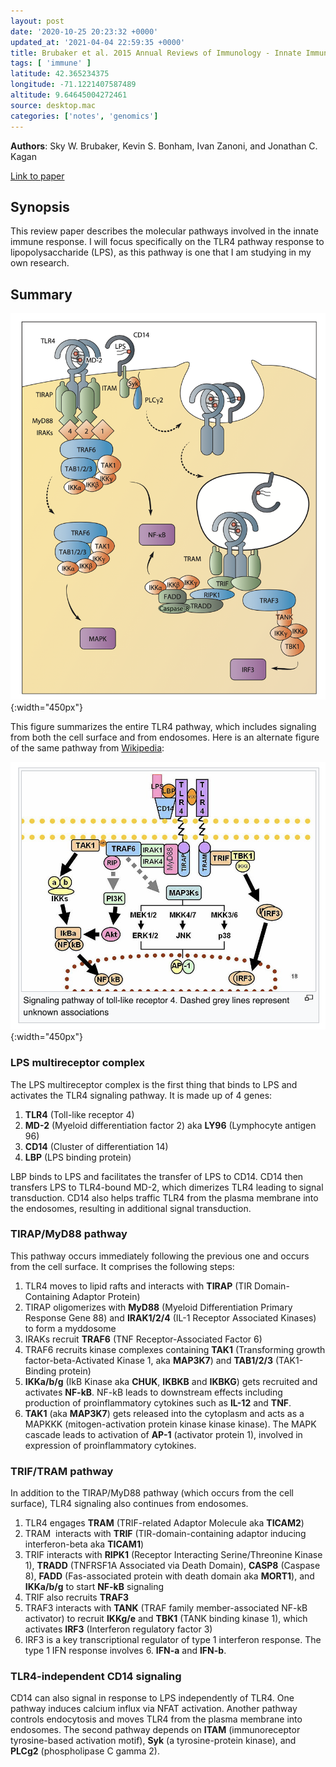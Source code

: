 ```yaml
---
layout: post
date: '2020-10-25 20:23:32 +0000'
updated_at: '2021-04-04 22:59:35 +0000'
title: Brubaker et al. 2015 Annual Reviews of Immunology - Innate Immune Pattern Recognition - A Cell Biological Perspective
tags: [ 'immune' ]
latitude: 42.365234375
longitude: -71.1221407587489
altitude: 9.64645004272461
source: desktop.mac
categories: ['notes', 'genomics']
---
```


**Authors**: Sky W. Brubaker, Kevin S. Bonham, Ivan Zanoni, and Jonathan C. Kagan

[Link to paper](https://www.ncbi.nlm.nih.gov/pmc/articles/PMC5146691/)

## Synopsis

This review paper describes the molecular pathways involved in the innate immune response. I will focus specifically on the TLR4 pathway response to lipopolysaccharide (LPS), as this pathway is one that I am studying in my own research.

## Summary

![109635d4-eb82-4b76-8532-6b93b5684278.png](/assets/Brubaker-et-al-2015-Annual-Reviews-of-Immunology-Innate-Immune-Pattern-Recognition-A-Cell-Biological-Perspective-109635d4-eb82-4b76-8532-6b93b5684278.png){:width="450px"}

This figure summarizes the entire TLR4 pathway, which includes signaling from both the cell surface and from endosomes. Here is an alternate figure of the same pathway from [Wikipedia](https://en.wikipedia.org/wiki/TLR4):

![1e572216-a0f0-4509-9a66-2a1d9f12fb04.png](/assets/Brubaker-et-al-2015-Annual-Reviews-of-Immunology-Innate-Immune-Pattern-Recognition-A-Cell-Biological-Perspective-1e572216-a0f0-4509-9a66-2a1d9f12fb04.png){:width="450px"}

### LPS multireceptor complex

The LPS multireceptor complex is the first thing that binds to LPS and activates the TLR4 signaling pathway. It is made up of 4 genes:

1. **TLR4** (Toll-like receptor 4)
2. **MD-2** (Myeloid differentiation factor 2) aka **LY96** (Lymphocyte antigen 96)
3. **CD14** (Cluster of differentiation 14)
4. **LBP** (LPS binding protein)

LBP binds to LPS and facilitates the transfer of LPS to CD14. CD14 then transfers LPS to TLR4-bound MD-2, which dimerizes TLR4 leading to signal transduction. CD14 also helps traffic TLR4 from the plasma membrane into the endosomes, resulting in additional signal transduction.

### TIRAP/MyD88 pathway

This pathway occurs immediately following the previous one and occurs from the cell surface. It comprises the following steps:

1. TLR4 moves to lipid rafts and interacts with **TIRAP** (TIR Domain-Containing Adaptor Protein)
2. TIRAP oligomerizes with **MyD88** (Myeloid Differentiation Primary Response Gene 88) and **IRAK1/2/4** (IL-1 Receptor Associated Kinases) to form a myddosome
3. IRAKs recruit **TRAF6** (TNF Receptor-Associated Factor 6)
4. TRAF6 recruits kinase complexes containing **TAK1** (Transforming growth factor-beta-Activated Kinase 1, aka **MAP3K7**) and **TAB1/2/3** (TAK1-Binding protein)
5. **IKKa/b/g** (IkB Kinase aka **CHUK**, **IKBKB** and **IKBKG**) gets recruited and activates **NF-kB**. NF-kB leads to downstream effects including production of proinflammatory cytokines such as **IL-12** and **TNF**.
6. **TAK1** (aka **MAP3K7**) gets released into the cytoplasm and acts as a MAPKKK (mitogen-activation protein kinase kinase kinase). The MAPK cascade leads to activation of **AP-1** (activator protein 1), involved in expression of proinflammatory cytokines.

### TRIF/TRAM pathway

In addition to the TIRAP/MyD88 pathway (which occurs from the cell surface), TLR4 signaling also continues from endosomes.

1. TLR4 engages **TRAM** (TRIF-related Adaptor Molecule aka **TICAM2**)
2. TRAM  interacts with **TRIF** (TIR-domain-containing adaptor inducing interferon-beta aka **TICAM1**) 
3. TRIF interacts with **RIPK1** (Receptor Interacting Serine/Threonine Kinase 1), **TRADD** (TNFRSF1A Associated via Death Domain), **CASP8** (Caspase 8), **FADD** (Fas-associated protein with death domain aka **MORT1**), and **IKKa/b/g** to start **NF-kB** signaling
4. TRIF also recruits **TRAF3**
5. TRAF3 interacts with **TANK** (TRAF family member-associated NF-kB activator) to recruit **IKKg/e** and **TBK1** (TANK binding kinase 1), which activates **IRF3** (Interferon regulatory factor 3)
6. IRF3 is a key transcriptional regulator of type 1 interferon response. The type 1 IFN response involves 6. **IFN-a** and **IFN-b**.

### TLR4-independent CD14 signaling

CD14 can also signal in response to LPS independently of TLR4. One pathway induces calcium influx via NFAT activation. Another pathway controls endocytosis and moves TLR4 from the plasma membrane into endosomes. The second pathway depends on **ITAM** (immunoreceptor tyrosine-based activation motif), **Syk** (a tyrosine-protein kinase), and **PLCg2** (phospholipase C gamma 2).

